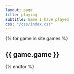 ```yaml
---
layout: page
title: playing
subtitle: Game I have played
css: "/css/index.css"
---
```


<div>
  {% for game in site.games %}    
    <h2>{{ game.game }}</h2>
  {% endfor %}
</div>
